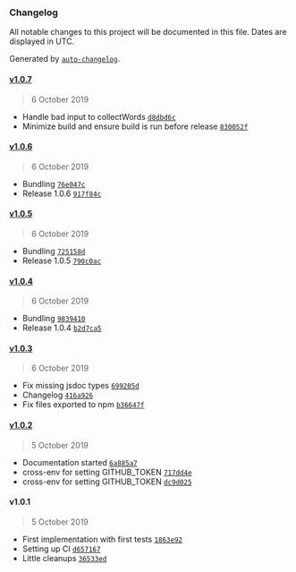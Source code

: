 ### Changelog

All notable changes to this project will be documented in this file. Dates are displayed in UTC.

Generated by [`auto-changelog`](https://github.com/CookPete/auto-changelog).

#### [v1.0.7](https://github.com/h9h/word-collect/compare/v1.0.6...v1.0.7)

> 6 October 2019

-   Handle bad input to collectWords [`d8dbd6c`](https://github.com/h9h/word-collect/commit/d8dbd6c1a7b29bb88d6aa5cbdc965bab59321285)
-   Minimize build and ensure build is run before release [`830052f`](https://github.com/h9h/word-collect/commit/830052f33b2feebe0653109cc23b3010c389fb43)

#### [v1.0.6](https://github.com/h9h/word-collect/compare/v1.0.5...v1.0.6)

> 6 October 2019

-   Bundling [`76e047c`](https://github.com/h9h/word-collect/commit/76e047ced493ea9d8d31b7de891c03be0af7f3e2)
-   Release 1.0.6 [`917f84c`](https://github.com/h9h/word-collect/commit/917f84cb766e608ac9e9ca5fc253ed6619513eec)

#### [v1.0.5](https://github.com/h9h/word-collect/compare/v1.0.4...v1.0.5)

> 6 October 2019

-   Bundling [`725158d`](https://github.com/h9h/word-collect/commit/725158d40e463519e980bc04187a06ee33c52f20)
-   Release 1.0.5 [`790c0ac`](https://github.com/h9h/word-collect/commit/790c0acb537619f8917b82d7f418cdfbd90ffb2f)

#### [v1.0.4](https://github.com/h9h/word-collect/compare/v1.0.3...v1.0.4)

> 6 October 2019

-   Bundling [`9839410`](https://github.com/h9h/word-collect/commit/983941045816eddd5993168f250b883a7ad10fdd)
-   Release 1.0.4 [`b2d7ca5`](https://github.com/h9h/word-collect/commit/b2d7ca58bbc51539e2fdb7c940e5543a2a9b703b)

#### [v1.0.3](https://github.com/h9h/word-collect/compare/v1.0.2...v1.0.3)

> 6 October 2019

-   Fix missing jsdoc types [`699205d`](https://github.com/h9h/word-collect/commit/699205d9d11fb928fe77154082df55858f38882e)
-   Changelog [`416a926`](https://github.com/h9h/word-collect/commit/416a9261b58845f3e20be463f401a2218f03a6e6)
-   Fix files exported to npm [`b36647f`](https://github.com/h9h/word-collect/commit/b36647f8afa88e20d9bb26a87e4996693bff5632)

#### [v1.0.2](https://github.com/h9h/word-collect/compare/v1.0.1...v1.0.2)

> 5 October 2019

-   Documentation started [`6a885a7`](https://github.com/h9h/word-collect/commit/6a885a739c9605777bdb8a39510a1d3d685b0ff7)
-   cross-env for setting GITHUB_TOKEN [`717dd4e`](https://github.com/h9h/word-collect/commit/717dd4e85d32677259c1f9645f663a329fc96596)
-   cross-env for setting GITHUB_TOKEN [`dc9d025`](https://github.com/h9h/word-collect/commit/dc9d025d98c33781e1ad004dc6c62494b5d92e27)

#### v1.0.1

> 5 October 2019

-   First implementation with first tests [`1863e92`](https://github.com/h9h/word-collect/commit/1863e929da9110af27b724e58b870417c9d0faf4)
-   Setting up CI [`d657167`](https://github.com/h9h/word-collect/commit/d657167547bfaff88152f17bcea34ecba4b27e62)
-   Little cleanups [`36533ed`](https://github.com/h9h/word-collect/commit/36533edfa9ef4d3721a33aeea7d1cf4310ac535b)
